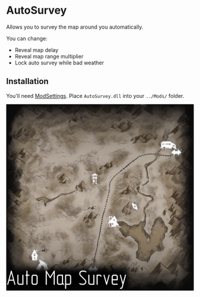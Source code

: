 # AutoSurvey

Allows you to survey the map around you automatically.

You can change:

- Reveal map delay 
- Reveal map range multiplier
- Lock auto survey while bad weather

## Installation

You'll need [ModSettings](https://github.com/zeobviouslyfakeacc/ModSettings/releases). Place `AutoSurvey.dll` into your `../Mods/` folder.
<br>

![Logo2](Images/Logo2.png)
